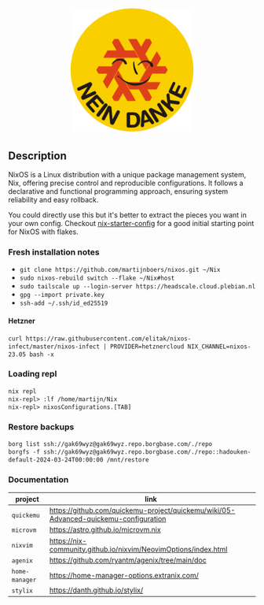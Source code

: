 <h1 align="center">
  <img src="home/assets/img/logo.svg" alt="nixos" width="250">
</h1>

## Description
NixOS is a Linux distribution with a unique package management system, Nix, offering precise control and reproducible configurations. 
It follows a declarative and functional programming approach, ensuring system reliability and easy rollback.

You could directly use this but it's better to extract the pieces 
you want in your own config. Checkout [nix-starter-config](https://github.com/Misterio77/nix-starter-configs)
for a good initial starting point for NixOS with flakes. 


### Fresh installation notes
- `git clone https://github.com/martijnboers/nixos.git ~/Nix`
- `sudo nixos-rebuild switch --flake ~/Nix#host`
- `sudo tailscale up --login-server https://headscale.cloud.plebian.nl`
- `gpg --import private.key`
- `ssh-add ~/.ssh/id_ed25519`

#### Hetzner
```
curl https://raw.githubusercontent.com/elitak/nixos-infect/master/nixos-infect | PROVIDER=hetznercloud NIX_CHANNEL=nixos-23.05 bash -x
```

### Loading repl
```commandline
nix repl
nix-repl> :lf /home/martijn/Nix
nix-repl> nixosConfigurations.[TAB]
```

### Restore backups
```commandline
borg list ssh://gak69wyz@gak69wyz.repo.borgbase.com/./repo
borgfs -f ssh://gak69wyz@gak69wyz.repo.borgbase.com/./repo::hadouken-default-2024-03-24T00:00:00 /mnt/restore
```

### Documentation
| project        | link |
|----------------| ---- |
| `quickemu`     | https://github.com/quickemu-project/quickemu/wiki/05-Advanced-quickemu-configuration |
| `microvm`      | https://astro.github.io/microvm.nix |
| `nixvim`       | https://nix-community.github.io/nixvim/NeovimOptions/index.html |
| `agenix`       | https://github.com/ryantm/agenix/tree/main/doc |
| `home-manager` | https://home-manager-options.extranix.com/ |
| `stylix`       | https://danth.github.io/stylix/ |

